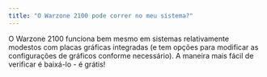 ```yaml
---
title: "O Warzone 2100 pode correr no meu sistema?"
---
```


O Warzone 2100 funciona bem mesmo em sistemas relativamente modestos com placas gráficas integradas (e tem opções para modificar as configurações de gráficos conforme necessário). A maneira mais fácil de verificar é baixá-lo - é grátis!
